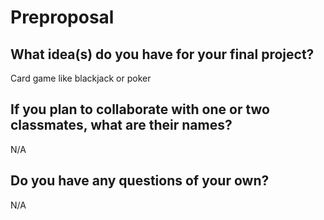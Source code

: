 # Preproposal

## What idea(s) do you have for your final project?

Card game like blackjack or poker

## If you plan to collaborate with one or two classmates, what are their names?

N/A

## Do you have any questions of your own?

N/A

